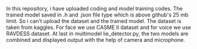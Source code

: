 In this repository, i have uploaded coding and model training codes.
The trained model saved in .h and .json file type which is above github's 25 mb limit. So i can't upload the dataset and the trained model.
The dataset is taken from kaggles. For face we use CASME II dataset and for voice we use RAVDESS dataset.
At last in multimodel lie_detector.py, the two models are combined and displayed output with the help of camera and microphone.
